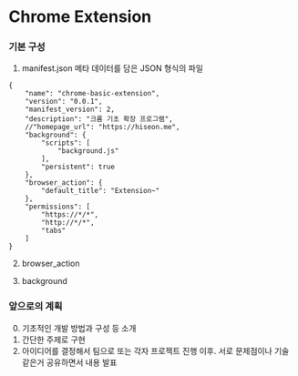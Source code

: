 Chrome Extension
================

### 기본 구성
1. manifest.json
메타 데이터를 담은 JSON 형식의 파일
~~~
{
    "name": "chrome-basic-extension",
    "version": "0.0.1",
    "manifest_version": 2,
    "description": "크롬 기초 확장 프로그램",
    //"homepage_url": "https://hiseon.me",
    "background": {
        "scripts": [
            "background.js"
        ],
        "persistent": true
    },
    "browser_action": {
        "default_title": "Extension~"
    },
    "permissions": [
        "https://*/*",
        "http://*/*",
        "tabs"
    ]
}
~~~
2. browser_action


3. background



### 앞으로의 계획
0. 기초적인 개발 방법과 구성 등 소개
1. 간단한 주제로 구현
2. 아이디어를 결정해서 팀으로 또는 각자 프로젝트 진행
이후. 서로 문제점이나 기술같은거 공유하면서 내용 발표
